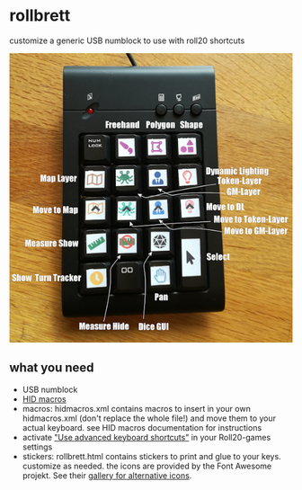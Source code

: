 # rollbrett

customize a generic USB numblock to use with roll20 shortcuts

![img](rollbrett.png?raw=true)

## what you need
* USB numblock
* [HID macros](http://www.hidmacros.eu/)
* macros: hidmacros.xml contains macros to insert in your own hidmacros.xml (don't replace the whole file!) and move them to your actual keyboard. see HID macros documentation for instructions
* activate ["Use advanced keyboard shortcuts"](https://wiki.roll20.net/Advanced_Shortcuts) in your Roll20-games settings
* stickers: rollbrett.html contains stickers to print and glue to your keys. customize as needed. the icons are provided by the Font Awesome projekt. See their [gallery for alternative icons](https://fontawesome.com/icons?d=gallery).
